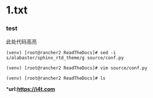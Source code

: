 1.txt
=======================
### test

此处代码高亮
```
(venv) [root@rancher2 ReadTheDocs]# sed -i s/alabaster/sphinx_rtd_theme/g source/conf.py

(venv) [root@rancher2 ReadTheDocs]# vim source/conf.py

(venv) [root@rancher2 ReadTheDocs]# ls
```
***url:https://i4t.com**
